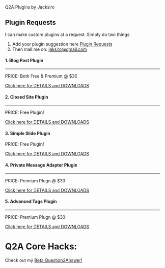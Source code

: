 Q2A Plugins by Jacksiro

Plugin Requests
---------------
I can make custom plugins at a request. Simply do two things:
1. Add your plugin suggestion here [Plugin Requests](http://www.question2answer.org/qa/65702/plugin-requests-what-plugins-wish-have-developed-your-site)
2. Then mail me on: jaksiro@gmail.com

#### 1. Blog Post Plugin
------------------------
PRICE: Both Free & Premium @ $30

[Click here for DETAILS and DOWNLOADS](https://github.com/JackSiro/Q2A-Blog-Post-Plugin)

#### 2. Closed Site Plugin
--------------------------
PRICE: Free Plugin!

[Click here for DETAILS and DOWNLOADS](https://github.com/JackSiro/Q2A-Closed-Site-Plugin)

#### 3. Simple Slide Plugin 
PRICE: Free Plugin!

[Click here for DETAILS and DOWNLOADS](https://github.com/JackSiro/Q2A-Simple-Slide-Plugin)

#### 4. Private Message Adapter Plugin
--------------------------------------
PRICE: Premium Plugn @ $30

[Click here for DETAILS and DOWNLOADS](https://github.com/JackSiro/Q2A-PM-Adapter-Plugin)

#### 5. Advanced Tags Plugin
----------------------------
PRICE: Premium Plugn @ $30

[Click here for DETAILS and DOWNLOADS](https://github.com/JackSiro/Q2A-Advanced-Tags-Plugin)


Q2A Core Hacks:
===============

Check out my [Beta Question2Answer!](https://github.com/JackSiro/Question2Answer)

